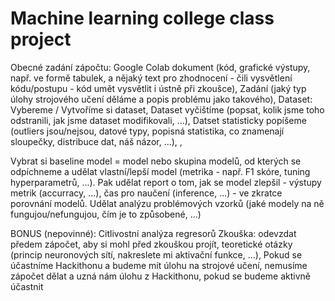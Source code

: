 # Machine learning college class project

Obecné zadání zápočtu:
Google Colab dokument (kód, grafické výstupy, např. ve formě tabulek, a nějaký text pro zhodnocení - čili vysvětlení kódu/postupu - kód umět vysvětlit i ústně při zkoušce),
Zadání (jaký typ úlohy strojového učení děláme a popis problému jako takového),
Dataset:
Vybereme / Vytvoříme si dataset,
Dataset vyčištíme (popsat, kolik jsme toho odstranili, jak jsme dataset modifikovali, ...),
Datset statisticky popíšeme (outliers jsou/nejsou, datové typy, popisná statistika, co znamenají sloupečky, distribuce dat, náš názor, ...),
,

Vybrat si baseline model = model nebo skupina modelů, od kterých se odpíchneme a udělat vlastní/lepší model (metrika - např. F1 skóre, tuning hyperparametrů, ...).
Pak udělat report o tom, jak se model zlepšil - výstupy metrik (accurracy, ...), čas pro naučení (inference, ...) - ve zkratce porovnání modelů.
Udělat analýzu problémových vzorků (jaké modely na ně fungujou/nefungujou, čím je to způsobené, ...)

BONUS (nepovinné): Citlivostní analýza regresorů
Zkouška:
odevzdat předem zápočet, aby si mohl před zkouškou projít,
teoretické otázky (princip neuronových sítí, nakreslete mi aktivační funkce, ...),
Pokud se účastníme Hackithonu a budeme mít úlohu na strojové učení, nemusíme zápočet dělat a uzná nám úlohu z Hackithonu, pokud se budeme aktivně účastnit

